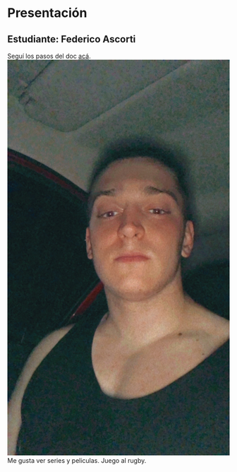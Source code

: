 # Presentación

## Estudiante:  Federico Ascorti

Seguí los pasos del doc [acá](https://docs.google.com/document/d/e/2PACX-1vQkogtG88cmwEIXEuff291urSyrZUYHikLIoRTspUodvIg5OoaUJTi8n0vqPJ3XUSN65sqJALTBizeB/pub).
![mi foto](F5D8FBAC-74E4-4E3C-99B4-4919CBF5E52D.JPG)
Me gusta ver series y peliculas. Juego al rugby.